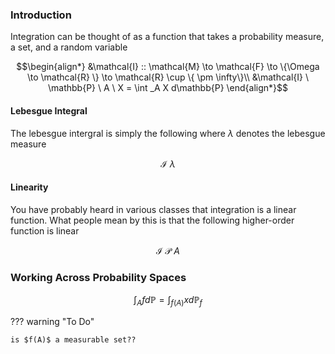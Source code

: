 ### **Introduction**

Integration can be thought of as a function that takes a probability measure, a set, and a random variable 

$$\begin{align*}
&\mathcal{I} :: \mathcal{M} \to \mathcal{F} \to \{\Omega \to \mathcal{R} \} \to \mathcal{R} \cup \{	\pm \infty\}\\ 
&\mathcal{I} \ \mathbb{P} \ A \ X = \int _A X d\mathbb{P}
\end{align*}$$

#### **Lebesgue Integral**

The lebesgue intergral is simply the following where $\lambda$ denotes the lebesgue measure

$$\mathcal{I} \ \lambda$$


#### **Linearity**

You have probably heard in various classes that integration is a linear function. What people mean by this is that the following higher-order function is linear 

$$\mathcal{I} \ \mathcal{P} \ A $$



### **Working Across Probability Spaces**


$$\int _A fd\mathbb{P} = \int_{f(A)} x d\mathbb{P}_f$$

??? warning "To Do"

    is $f(A)$ a measurable set??